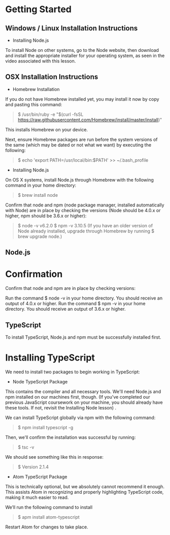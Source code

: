 # Getting Started

## Windows / Linux Installation Instructions

* Installing Node.js

To install Node on other systems, go to the Node website, then download and install the appropriate installer for your operating system, as seen in the video associated with this lesson.

## OSX Installation Instructions

* Homebrew Installation

If you do not have Homebrew installed yet, you may install it now by copy and pasting this command:

> $ /usr/bin/ruby -e "$(curl -fsSL https://raw.githubusercontent.com/Homebrew/install/master/install)"

This installs Homebrew on your device.

Next, ensure Homebrew packages are run before the system versions of the same (which may be dated or not what we want) by executing the following:

> $ echo 'export PATH=/usr/local/bin:$PATH' >> ~/.bash_profile

* Installing Node.js

On OS X systems, install Node.js through Homebrew with the following command in your home directory:

> $ brew install node

Confirm that node and npm (node package manager, installed automatically with Node) are in place by checking the versions (Node should be 4.0.x or higher, npm should be 3.6.x or higher):

> $ node -v
v6.2.0
$ npm -v
3.10.5
(If you have an older version of Node already installed, upgrade through Homebrew by running $ brew upgrade node.)

## Node.js

# Confirmation

Confirm that node and npm are in place by checking versions:

Run the command $ node -v in your home directory. You should receive an output of 4.0.x or higher.
Run the command $ npm -v in your home directory. You should receive an output of 3.6.x or higher.

## TypeScript

To install TypeScript, Node.js and npm must be successfully installed first.

# Installing TypeScript
We need to install two packages to begin working in TypeScript:

* Node TypeScript Package

This contains the compiler and all necessary tools. We'll need Node.js and npm installed on our machines first, though. (If you've completed our previous JavaScript coursework on your machine, you should already have these tools. If not, revisit the Installing Node lesson) .

We can install TypeScript globally via npm with the following command:

> $ npm install typescript -g

Then, we'll confirm the installation was successful by running:

> $ tsc -v

We should see something like this in response:

> $ Version 2.1.4

* Atom TypeScript Package

This is technically optional, but we absolutely cannot recommend it enough. This assists Atom in recognizing and properly highlighting TypeScript code, making it much easier to read.

We’ll run the following command to install

> $ apm install atom-typescript

Restart Atom for changes to take place.
